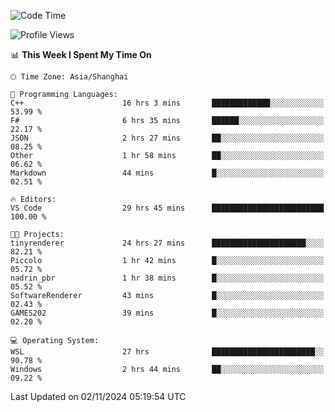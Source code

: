 <!--START_SECTION:waka-->
![Code Time](http://img.shields.io/badge/Code%20Time-2%2C106%20hrs%2021%20mins-blue)

![Profile Views](http://img.shields.io/badge/Profile%20Views-0-blue)

📊 **This Week I Spent My Time On** 

```text
🕑︎ Time Zone: Asia/Shanghai

💬 Programming Languages: 
C++                      16 hrs 3 mins       █████████████░░░░░░░░░░░░   53.99 % 
F#                       6 hrs 35 mins       ██████░░░░░░░░░░░░░░░░░░░   22.17 % 
JSON                     2 hrs 27 mins       ██░░░░░░░░░░░░░░░░░░░░░░░   08.25 % 
Other                    1 hr 58 mins        ██░░░░░░░░░░░░░░░░░░░░░░░   06.62 % 
Markdown                 44 mins             █░░░░░░░░░░░░░░░░░░░░░░░░   02.51 % 

🔥 Editors: 
VS Code                  29 hrs 45 mins      █████████████████████████   100.00 % 

🐱‍💻 Projects: 
tinyrenderer             24 hrs 27 mins      █████████████████████░░░░   82.21 % 
Piccolo                  1 hr 42 mins        █░░░░░░░░░░░░░░░░░░░░░░░░   05.72 % 
nadrin_pbr               1 hr 38 mins        █░░░░░░░░░░░░░░░░░░░░░░░░   05.52 % 
SoftwareRenderer         43 mins             █░░░░░░░░░░░░░░░░░░░░░░░░   02.43 % 
GAMES202                 39 mins             █░░░░░░░░░░░░░░░░░░░░░░░░   02.20 % 

💻 Operating System: 
WSL                      27 hrs              ███████████████████████░░   90.78 % 
Windows                  2 hrs 44 mins       ██░░░░░░░░░░░░░░░░░░░░░░░   09.22 % 
```


 Last Updated on 02/11/2024 05:19:54 UTC
<!--END_SECTION:waka-->